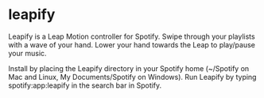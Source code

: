 leapify
=======

Leapify is a Leap Motion controller for Spotify. Swipe through your playlists with a wave of your hand. Lower your hand towards the Leap to play/pause your music.

Install by placing the Leapify directory in your Spotify home (~/Spotify on Mac and Linux, My Documents/Spotify on Windows). Run Leapify by typing spotify:app:leapify in the search bar in Spotify.

